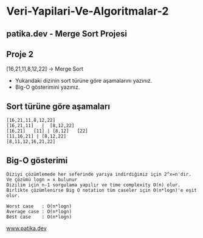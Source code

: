 # Veri-Yapilari-Ve-Algoritmalar-2
## patika.dev - Merge Sort Projesi

## Proje 2
[16,21,11,8,12,22] -> Merge Sort

- Yukarıdaki dizinin sort türüne göre aşamalarını yazınız.
- Big-O gösterimini yazınız.

## Sort türüne göre aşamaları
   ```
   [16,21,11,8,12,22]
[16,21,11]   |  [8,12,22]
[16,21]   [11] | [8,12]   [22]
[11,16,21] | [8,12,22]
[8,11,12,16,21,22]
```

## Big-O gösterimi
```
Diziyi çözümlemede her seferinde yarıya indirdiğimiz için 2^x=n'dir. Ve çözümü logn = x bulunur 
Dizilim için n-1 sorgulama yapılır ve time complexity O(n) olur.
Birlikte çözümlenirse Big O notation tüm caseler için O(n*logn)'e eşit olur.
```
```
Worst case   : O(n*logn)
Average case : O(n*logn)
Best case    : O(n*logn)
```    
www.patika.dev
